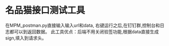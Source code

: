 # 名品猫接口测试工具
在MPM_postman.py直接输入输入url和data,
右键运行之后,在钉钉群,控制台和日志都可以到返回数据。
此工具优点：后端不用关闭验签功能,根据data直接生成sign,填入到请求头。
